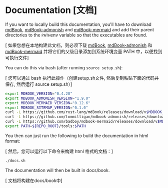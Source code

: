 # Documentation [文档]

If you want to locally build this documentation, you'll have to download [mdBook](https://github.com/rust-lang/mdBook), [mdBook-admonish](https://github.com/tommilligan/mdbook-admonish) and [mdBook-mermaid](https://github.com/badboy/mdbook-mermaid) and add their parent directories to the `PATH`env variable so that the executables are found.

[ 如果您想在本地构建此文档，则必须下载 [mdBook](https://github.com/rust-lang/mdBook), [mdBook-admonish](https://github.com/tommilligan/mdbook-admonish) 和 [mdBook-mermaid](https://github.com/badboy/mdbook-mermaid) 并将它们的父级目录添加到系统环境变量 PATH 中，以便找到可执行文件]

You can do this via bash (after running `source setup.sh`):

[ 您可以通过 bash 执行此操作（创建setup.sh文件, 然后复制粘贴下面的代码并保存, 然后运行 source setup.sh）]

```bash
export MDBOOK_VERSION="0.4.28"
export MDBOOK_ADMONISH_VERSION="1.9.0"
export MDBOOK_MERMAID_VERSION="0.12.6"
export MDBOOK_SITEMAP_VERSION="0.1.0"
curl -L https://github.com/rust-lang/mdBook/releases/download/v$MDBOOK_VERSION/mdbook-v$MDBOOK_VERSION-x86_64-unknown-linux-gnu.tar.gz | tar xz -C ${REPO_ROOT}/tools
curl -L https://github.com/tommilligan/mdbook-admonish/releases/download/v$MDBOOK_ADMONISH_VERSION/mdbook-admonish-v$MDBOOK_ADMONISH_VERSION-x86_64-unknown-linux-gnu.tar.gz | tar xz -C ${REPO_ROOT}/tools
curl -L https://github.com/badboy/mdbook-mermaid/releases/download/v$MDBOOK_MERMAID_VERSION/mdbook-mermaid-v$MDBOOK_MERMAID_VERSION-x86_64-unknown-linux-gnu.tar.gz | tar xz -C ~/tools
export PATH=${REPO_ROOT}/tools:$PATH
```

You then can just run the following to build the documentation in html format:

[ 然后，您可以运行以下命令来构建 html 格式的文档：]

```bash
./docs.sh
```

The documentation will then be built in docs/book.

[ 文档将构建在docs/book中]